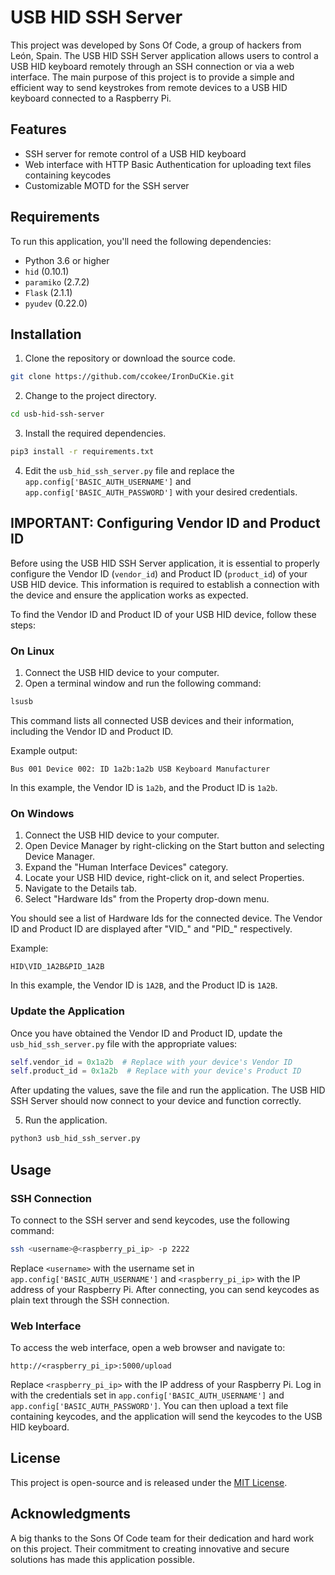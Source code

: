 # USB HID SSH Server

This project was developed by Sons Of Code, a group of hackers from León, Spain. The USB HID SSH Server application allows users to control a USB HID keyboard remotely through an SSH connection or via a web interface. The main purpose of this project is to provide a simple and efficient way to send keystrokes from remote devices to a USB HID keyboard connected to a Raspberry Pi.

## Features

- SSH server for remote control of a USB HID keyboard
- Web interface with HTTP Basic Authentication for uploading text files containing keycodes
- Customizable MOTD for the SSH server

## Requirements

To run this application, you'll need the following dependencies:

- Python 3.6 or higher
- `hid` (0.10.1)
- `paramiko` (2.7.2)
- `Flask` (2.1.1)
- `pyudev` (0.22.0)

## Installation

1. Clone the repository or download the source code.

```bash
git clone https://github.com/ccokee/IronDuCKie.git
```

2. Change to the project directory.

```bash
cd usb-hid-ssh-server
```

3. Install the required dependencies.

```bash
pip3 install -r requirements.txt
```

4. Edit the `usb_hid_ssh_server.py` file and replace the `app.config['BASIC_AUTH_USERNAME']` and `app.config['BASIC_AUTH_PASSWORD']` with your desired credentials.

## IMPORTANT: Configuring Vendor ID and Product ID

Before using the USB HID SSH Server application, it is essential to properly configure the Vendor ID (`vendor_id`) and Product ID (`product_id`) of your USB HID device. This information is required to establish a connection with the device and ensure the application works as expected.

To find the Vendor ID and Product ID of your USB HID device, follow these steps:

### On Linux

1. Connect the USB HID device to your computer.
2. Open a terminal window and run the following command:

```bash
lsusb
```

This command lists all connected USB devices and their information, including the Vendor ID and Product ID.

Example output:

```
Bus 001 Device 002: ID 1a2b:1a2b USB Keyboard Manufacturer
```

In this example, the Vendor ID is `1a2b`, and the Product ID is `1a2b`.

### On Windows

1. Connect the USB HID device to your computer.
2. Open Device Manager by right-clicking on the Start button and selecting Device Manager.
3. Expand the "Human Interface Devices" category.
4. Locate your USB HID device, right-click on it, and select Properties.
5. Navigate to the Details tab.
6. Select "Hardware Ids" from the Property drop-down menu.

You should see a list of Hardware Ids for the connected device. The Vendor ID and Product ID are displayed after "VID_" and "PID_" respectively.

Example:

```
HID\VID_1A2B&PID_1A2B
```

In this example, the Vendor ID is `1A2B`, and the Product ID is `1A2B`.

### Update the Application

Once you have obtained the Vendor ID and Product ID, update the `usb_hid_ssh_server.py` file with the appropriate values:

```python
self.vendor_id = 0x1a2b  # Replace with your device's Vendor ID
self.product_id = 0x1a2b  # Replace with your device's Product ID
```

After updating the values, save the file and run the application. The USB HID SSH Server should now connect to your device and function correctly.

5. Run the application.

```bash
python3 usb_hid_ssh_server.py
```

## Usage


### SSH Connection

To connect to the SSH server and send keycodes, use the following command:

```bash
ssh <username>@<raspberry_pi_ip> -p 2222
```

Replace `<username>` with the username set in `app.config['BASIC_AUTH_USERNAME']` and `<raspberry_pi_ip>` with the IP address of your Raspberry Pi. After connecting, you can send keycodes as plain text through the SSH connection.

### Web Interface

To access the web interface, open a web browser and navigate to:

```
http://<raspberry_pi_ip>:5000/upload
```

Replace `<raspberry_pi_ip>` with the IP address of your Raspberry Pi. Log in with the credentials set in `app.config['BASIC_AUTH_USERNAME']` and `app.config['BASIC_AUTH_PASSWORD']`. You can then upload a text file containing keycodes, and the application will send the keycodes to the USB HID keyboard.

## License

This project is open-source and is released under the [MIT License](LICENSE).

## Acknowledgments

A big thanks to the Sons Of Code team for their dedication and hard work on this project. Their commitment to creating innovative and secure solutions has made this application possible.